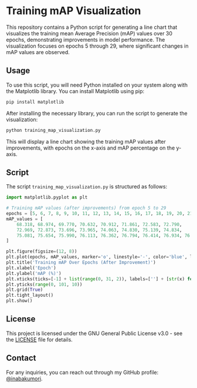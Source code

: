# Training mAP Visualization

This repository contains a Python script for generating a line chart that visualizes the training mean Average Precision (mAP) values over 30 epochs, demonstrating improvements in model performance. The visualization focuses on epochs 5 through 29, where significant changes in mAP values are observed.

## Usage

To use this script, you will need Python installed on your system along with the Matplotlib library. You can install Matplotlib using pip:

```sh
pip install matplotlib
```

After installing the necessary library, you can run the script to generate the visualization:

```sh
python training_map_visualization.py
```

This will display a line chart showing the training mAP values after improvements, with epochs on the x-axis and mAP percentage on the y-axis.

## Script

The script `training_map_visualization.py` is structured as follows:

```python
import matplotlib.pyplot as plt

# Training mAP values (after improvements) from epoch 5 to 29
epochs = [5, 6, 7, 8, 9, 10, 11, 12, 13, 14, 15, 16, 17, 18, 19, 20, 21, 22, 23, 24, 25, 26, 27, 28, 29]
mAP_values = [
    68.318, 68.974, 69.770, 70.632, 70.912, 71.861, 72.583, 72.790,
    72.969, 72.873, 73.696, 73.965, 74.063, 74.830, 75.139, 74.834,
    75.081, 75.654, 75.990, 76.113, 76.362, 76.794, 76.414, 76.934, 76.497
]

plt.figure(figsize=(12, 8))
plt.plot(epochs, mAP_values, marker='o', linestyle='-', color='blue', label='Training mAP (After Improvement)')
plt.title('Training mAP Over Epochs (After Improvement)')
plt.xlabel('Epoch')
plt.ylabel('mAP (%)')
plt.xticks(ticks=[-1] + list(range(0, 31, 2)), labels=[''] + [str(x) for x in range(0, 31, 2)])
plt.yticks(range(0, 101, 10))
plt.grid(True)
plt.tight_layout()
plt.show()
```

## License

This project is licensed under the GNU General Public License v3.0 - see the [LICENSE](LICENSE) file for details.

## Contact

For any inquiries, you can reach out through my GitHub profile: [@inabakumori](https://github.com/inabakumori).
